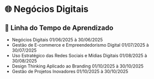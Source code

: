 # 🌐 Negócios Digitais

## 📅 Linha do Tempo de Aprendizado

- Negócios Digitais 01/06/2025 à 30/06/2025
- Gestão de E-commerce e Empreendedorismo Digital 01/07/2025 à 30/07/2025
-  Uso Estratégico das Redes Sociais e Mídias Digitais 01/08/2025 à 30/08/2025
-  Design Thinking Aplicado ao Branding 01/10/2025 à 30/10/2025
-  Gestão de Projetos Inovadores 01/10/2025 à 30/10/2025

